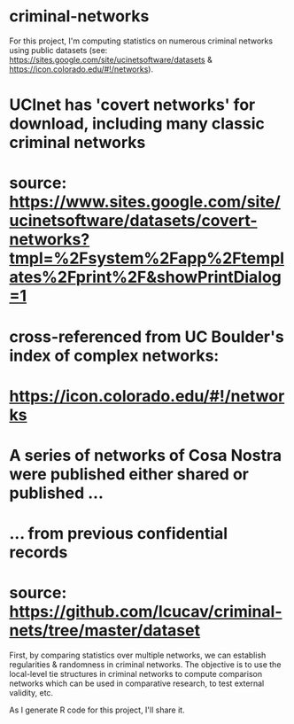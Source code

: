 # criminal-networks

For this project, I'm computing statistics on numerous criminal networks using public datasets (see: https://sites.google.com/site/ucinetsoftware/datasets & https://icon.colorado.edu/#!/networks).

# UCInet has 'covert networks' for download, including many classic criminal networks
# source: https://www.sites.google.com/site/ucinetsoftware/datasets/covert-networks?tmpl=%2Fsystem%2Fapp%2Ftemplates%2Fprint%2F&showPrintDialog=1

# cross-referenced from UC Boulder's index of complex networks:
# https://icon.colorado.edu/#!/networks

# A series of networks of Cosa Nostra were published either shared or published ...
# ... from previous confidential records
# source: https://github.com/lcucav/criminal-nets/tree/master/dataset

First, by comparing statistics over multiple networks, we can establish regularities & randomness in criminal networks. The objective is to use the local-level tie structures in criminal networks to compute comparison networks which can be used in comparative research, to test external validity, etc.

As I generate R code for this project, I'll share it.
